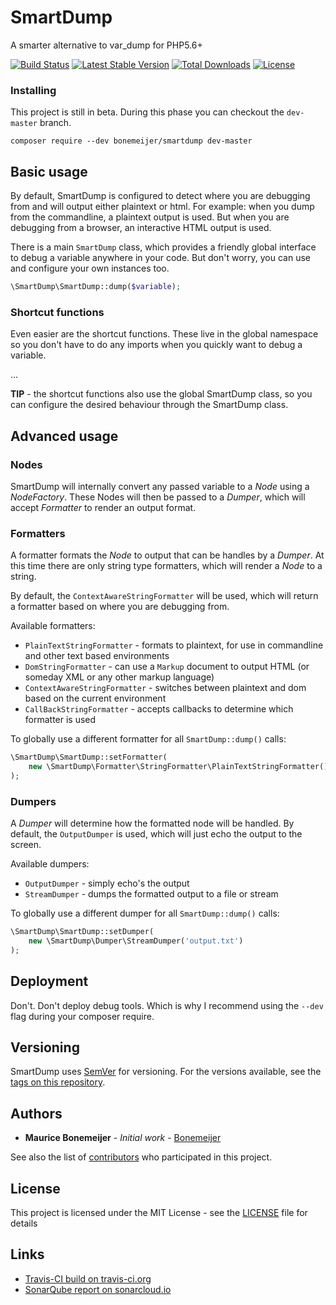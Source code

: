 # SmartDump

A smarter alternative to var_dump for PHP5.6+

[![Build Status](https://travis-ci.org/Bonemeijer/SmartDump.svg?branch=master)](https://travis-ci.org/Bonemeijer/SmartDump)
[![Latest Stable Version](https://poser.pugx.org/bonemeijer/smartdump/v/stable)](https://packagist.org/packages/bonemeijer/smartdump)
[![Total Downloads](https://poser.pugx.org/bonemeijer/smartdump/downloads)](https://packagist.org/packages/bonemeijer/smartdump)
[![License](https://poser.pugx.org/bonemeijer/smartdump/license)](https://packagist.org/packages/bonemeijer/smartdump)

### Installing

This project is still in beta. During this phase you can checkout the `dev-master` branch.

```
composer require --dev bonemeijer/smartdump dev-master
```

## Basic usage

By default, SmartDump is configured to detect where you are debugging from and will output either plaintext 
or html. For example: when you dump from the commandline, a plaintext output is used. But when you are 
debugging from a browser, an interactive HTML output is used.

There is a main `SmartDump` class, which provides a friendly global interface to debug a variable anywhere 
in your code. But don't worry, you can use and configure your own instances too.

```php
\SmartDump\SmartDump::dump($variable);
``` 


### Shortcut functions

Even easier are the shortcut functions. These live in the global namespace so you don't have to do any
imports when you quickly want to debug a variable.

...

**TIP** - the shortcut functions also use the global SmartDump class, so you can configure the desired
          behaviour through the SmartDump class.

## Advanced usage

### Nodes

SmartDump will internally convert any passed variable to a *Node* using a *NodeFactory*.
These Nodes will then be passed to a *Dumper*, which will accept *Formatter* to render an output format.


### Formatters

A formatter formats the *Node* to output that can be handles by a *Dumper*. 
At this time there are only string type formatters, which will render a *Node* to a string.

By default, the `ContextAwareStringFormatter` will be used, which will return a formatter based on where
you are debugging from.

Available formatters:

* `PlainTextStringFormatter` - formats to plaintext, for use in commandline and other text based environments
* `DomStringFormatter` - can use a `Markup` document to output HTML (or someday XML or any other markup language)
* `ContextAwareStringFormatter` - switches between plaintext and dom based on the current environment
* `CallBackStringFormatter` - accepts callbacks to determine which formatter is used

To globally use a different formatter for all `SmartDump::dump()` calls:

```php
\SmartDump\SmartDump::setFormatter(
    new \SmartDump\Formatter\StringFormatter\PlainTextStringFormatter()
);
```


### Dumpers

A *Dumper* will determine how the formatted node will be handled. By default, the `OutputDumper` is used,
which will just echo the output to the screen.

Available dumpers:

* `OutputDumper` - simply echo's the output
* `StreamDumper` - dumps the formatted output to a file or stream

To globally use a different dumper for all `SmartDump::dump()` calls:

```php
\SmartDump\SmartDump::setDumper(
    new \SmartDump\Dumper\StreamDumper('output.txt')
);
```


## Deployment

Don't. Don't deploy debug tools. Which is why I recommend using the `--dev` flag during your composer 
require. 


## Versioning

SmartDump uses [SemVer](http://semver.org/) for versioning. For the versions available, see the 
[tags on this repository](https://github.com/Bonemeijer/SmartDump/tags). 


## Authors

* **Maurice Bonemeijer** - *Initial work* - [Bonemeijer](https://github.com/Bonemeijer)

See also the list of [contributors](https://github.com/Bonemeijer/SmartDump/contributors) who participated in this 
project.


## License

This project is licensed under the MIT License - see the [LICENSE](LICENSE) file for details


## Links

* [Travis-CI build on travis-ci.org](https://travis-ci.org/Bonemeijer/SmartDump)
* [SonarQube report on sonarcloud.io](https://sonarcloud.io/dashboard?id=bonemeijer%3Asmartdump)
